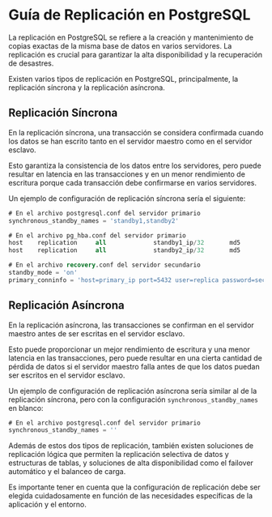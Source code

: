 # Guía de Replicación en PostgreSQL

La replicación en PostgreSQL se refiere a la creación y mantenimiento de copias exactas de la misma base de datos en varios servidores. La replicación es crucial para garantizar la alta disponibilidad y la recuperación de desastres.

Existen varios tipos de replicación en PostgreSQL, principalmente, la replicación síncrona y la replicación asíncrona.

## Replicación Síncrona

En la replicación síncrona, una transacción se considera confirmada cuando los datos se han escrito tanto en el servidor maestro como en el servidor esclavo.

Esto garantiza la consistencia de los datos entre los servidores, pero puede resultar en latencia en las transacciones y en un menor rendimiento de escritura porque cada transacción debe confirmarse en varios servidores.

Un ejemplo de configuración de replicación síncrona sería el siguiente:

```sql
# En el archivo postgresql.conf del servidor primario
synchronous_standby_names = 'standby1,standby2'

# En el archivo pg_hba.conf del servidor primario
host    replication     all             standby1_ip/32       md5
host    replication     all             standby2_ip/32       md5

# En el archivo recovery.conf del servidor secundario
standby_mode = 'on'
primary_conninfo = 'host=primary_ip port=5432 user=replica password=secret'
```

## Replicación Asíncrona

En la replicación asíncrona, las transacciones se confirman en el servidor maestro antes de ser escritas en el servidor esclavo.

Esto puede proporcionar un mejor rendimiento de escritura y una menor latencia en las transacciones, pero puede resultar en una cierta cantidad de pérdida de datos si el servidor maestro falla antes de que los datos puedan ser escritos en el servidor esclavo.

Un ejemplo de configuración de replicación asíncrona sería similar al de la replicación síncrona, pero con la configuración `synchronous_standby_names` en blanco:

```sql
# En el archivo postgresql.conf del servidor primario
synchronous_standby_names = ''
```

Además de estos dos tipos de replicación, también existen soluciones de replicación lógica que permiten la replicación selectiva de datos y estructuras de tablas, y soluciones de alta disponibilidad como el failover automático y el balanceo de carga.

Es importante tener en cuenta que la configuración de replicación debe ser elegida cuidadosamente en función de las necesidades específicas de la aplicación y el entorno.
